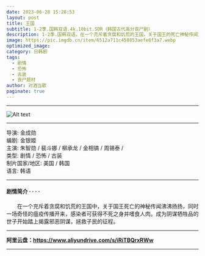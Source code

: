 ```yaml
---
date: 2023-06-28 15:28:53
layout: post
title: 王国
subtitle: 1-2季.国韩双语.4k.10bit.SDR（韩国古代高分丧尸剧）
description: 1-2季.国韩双语。在一个充斥着贪腐和饥荒的王国，关于国王的死亡神秘传闻沸沸扬扬，同时一场奇怪的瘟疫传播开来，感染者可获得不死之身并嗜食人肉...
image: https://pic.imgdb.cn/item/6512a711c458853aefe6f3a7.webp
optimized_image: 
category: 日韩剧
tags:
  - 剧情
  - 恐怖
  - 古装
  - 丧尸题材
author: 对酒当歌
paginate: true
---
```

---
![Alt text](https://pic.imgdb.cn/item/6512a721c458853aefe6fce0.webp)

---

导演: 金成勋  
编剧: 金银姬  
主演: 朱智勋 / 裴斗娜 / 柳承龙 / 金相镐 / 周锡泰 /  
类型: 剧情 / 恐怖 / 古装  
制片国家/地区: 美国 / 韩国  
语言: 韩语  

---

#### 剧情简介 · · · ·

　　在一个充斥着贪腐和饥荒的王国中，关于国王死亡的神秘传闻沸沸扬扬，同时一场奇怪的瘟疫传播开来，感染者可获得不死之身并嗜食人肉。成为阴谋牺牲品的世子开始踏上揭露邪恶阴谋，拯救子民的征程。

---

**阿里云盘：<https://www.aliyundrive.com/s/iRiTBQrxRWw>**

---
